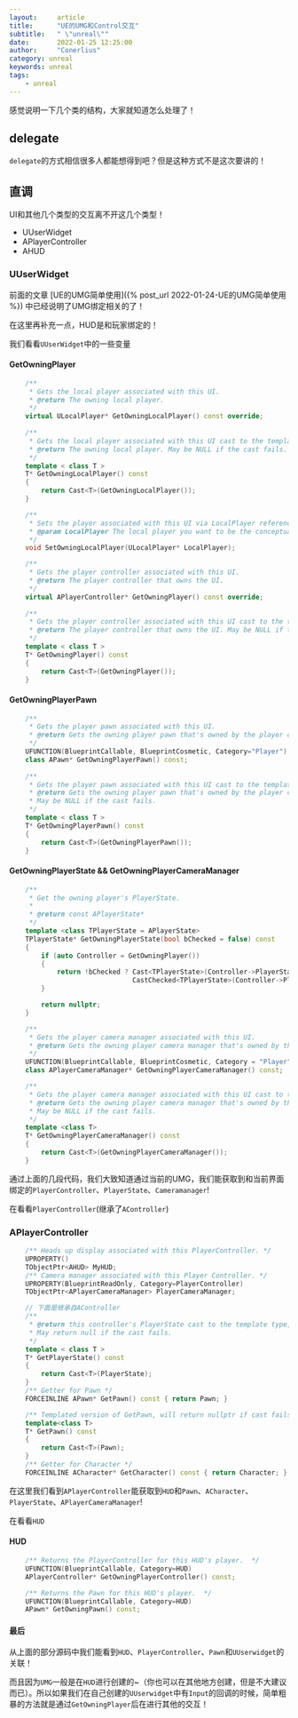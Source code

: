 ```yaml
---
layout:     article
title:      "UE的UMG和Control交互"
subtitle:   " \"unreal\""
date:       2022-01-25 12:25:00
author:     "Conerlius"
category: unreal
keywords: unreal
tags:
    - unreal
---
```


感觉说明一下几个类的结构，大家就知道怎么处理了！

## delegate

`delegate`的方式相信很多人都能想得到吧？但是这种方式不是这次要讲的！

## 直调

UI和其他几个类型的交互离不开这几个类型！

- UUserWidget
- APlayerController
- AHUD

### UUserWidget

前面的文章 [UE的UMG简单使用]({% post_url 2022-01-24-UE的UMG简单使用 %}) 中已经说明了UMG绑定相关的了！

在这里再补充一点，HUD是和玩家绑定的！

我们看看`UUserWidget`中的一些变量

####  GetOwningPlayer

```c++
	/**
	 * Gets the local player associated with this UI.
	 * @return The owning local player.
	 */
	virtual ULocalPlayer* GetOwningLocalPlayer() const override;
	
	/**
	 * Gets the local player associated with this UI cast to the template type.
	 * @return The owning local player. May be NULL if the cast fails.
	 */
	template < class T >
	T* GetOwningLocalPlayer() const
	{
		return Cast<T>(GetOwningLocalPlayer());
	}

	/**
	 * Sets the player associated with this UI via LocalPlayer reference.
	 * @param LocalPlayer The local player you want to be the conceptual owner of this UI.
	 */
	void SetOwningLocalPlayer(ULocalPlayer* LocalPlayer);

	/**
	 * Gets the player controller associated with this UI.
	 * @return The player controller that owns the UI.
	 */
	virtual APlayerController* GetOwningPlayer() const override;
	
	/**
	 * Gets the player controller associated with this UI cast to the template type.
	 * @return The player controller that owns the UI. May be NULL if the cast fails.
	 */
	template < class T >
	T* GetOwningPlayer() const
	{
		return Cast<T>(GetOwningPlayer());
	}
```

#### GetOwningPlayerPawn

```c++
	/**
	 * Gets the player pawn associated with this UI.
	 * @return Gets the owning player pawn that's owned by the player controller assigned to this widget.
	 */
	UFUNCTION(BlueprintCallable, BlueprintCosmetic, Category="Player")
	class APawn* GetOwningPlayerPawn() const;
	
	/**
	 * Gets the player pawn associated with this UI cast to the template type.
	 * @return Gets the owning player pawn that's owned by the player controller assigned to this widget.
	 * May be NULL if the cast fails.
	 */
	template < class T >
	T* GetOwningPlayerPawn() const
	{
		return Cast<T>(GetOwningPlayerPawn());
	}
```

#### GetOwningPlayerState && GetOwningPlayerCameraManager

```c++
	/**
	 * Get the owning player's PlayerState.
	 *
	 * @return const APlayerState*
	 */
	template <class TPlayerState = APlayerState>
	TPlayerState* GetOwningPlayerState(bool bChecked = false) const
	{
		if (auto Controller = GetOwningPlayer())
		{
			return !bChecked ? Cast<TPlayerState>(Controller->PlayerState) :
			                   CastChecked<TPlayerState>(Controller->PlayerState, ECastCheckedType::NullAllowed);
		}

		return nullptr;
	}

	/**
	 * Gets the player camera manager associated with this UI.
	 * @return Gets the owning player camera manager that's owned by the player controller assigned to this widget.
	 */
	UFUNCTION(BlueprintCallable, BlueprintCosmetic, Category = "Player")
	class APlayerCameraManager* GetOwningPlayerCameraManager() const;

	/**
	 * Gets the player camera manager associated with this UI cast to the template type.
	 * @return Gets the owning player camera manager that's owned by the player controller assigned to this widget.
	 * May be NULL if the cast fails.
	 */
	template <class T>
	T* GetOwningPlayerCameraManager() const
	{
		return Cast<T>(GetOwningPlayerCameraManager());
	}
```

通过上面的几段代码，我们大致知道通过当前的UMG，我们能获取到和当前界面绑定的`PlayerController`、`PlayerState`、`Cameramanager`!

在看看`PlayerController`(继承了`AController`)

### APlayerController

```c++
	/** Heads up display associated with this PlayerController. */
	UPROPERTY()
	TObjectPtr<AHUD> MyHUD;
	/** Camera manager associated with this Player Controller. */
	UPROPERTY(BlueprintReadOnly, Category=PlayerController)
	TObjectPtr<APlayerCameraManager> PlayerCameraManager;

    // 下面是继承自AController
	/**
	 * @return this controller's PlayerState cast to the template type, or NULL if there is not one.
	 * May return null if the cast fails.
	 */
	template < class T >
	T* GetPlayerState() const
	{
		return Cast<T>(PlayerState);
	}
	/** Getter for Pawn */
	FORCEINLINE APawn* GetPawn() const { return Pawn; }

	/** Templated version of GetPawn, will return nullptr if cast fails */
	template<class T>
	T* GetPawn() const
	{
		return Cast<T>(Pawn);
	}
	/** Getter for Character */
	FORCEINLINE ACharacter* GetCharacter() const { return Character; }
```

在这里我们看到`APlayerController`能获取到`HUD`和`Pawn`、`ACharacter`、`PlayerState`、`APlayerCameraManager`!

在看看`HUD`

#### HUD

```c++
	/** Returns the PlayerController for this HUD's player.	 */
	UFUNCTION(BlueprintCallable, Category=HUD)
	APlayerController* GetOwningPlayerController() const;

	/** Returns the Pawn for this HUD's player.	 */
	UFUNCTION(BlueprintCallable, Category=HUD)
	APawn* GetOwningPawn() const;
```

#### 最后

从上面的部分源码中我们能看到`HUD`、`PlayerController`、`Pawn`和`UUserwidget`的关联！

而且因为`UMG`一般是在`HUD`进行创建的~（你也可以在其他地方创建，但是不大建议而已）。所以如果我们在自己创建的`UUserwidget`中有`Input`的回调的时候，简单粗暴的方法就是通过`GetOwningPlayer`后在进行其他的交互！